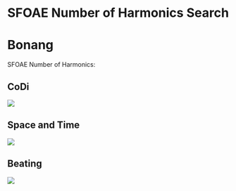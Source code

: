 SFOAE Number of Harmonics Search
================

# Bonang

SFOAE Number of Harmonics:

## CoDi

![](../figures/sfoae_num_harmonics/_CoDi-1.png)<!-- -->

## Space and Time

![](../figures/sfoae_num_harmonics/_Spacetime-1.png)<!-- -->

## Beating

![](../figures/sfoae_num_harmonics/_Beating-1.png)<!-- -->
